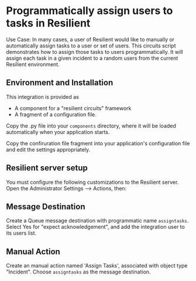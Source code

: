 Programmatically assign users to tasks in Resilient
===================================================

Use Case: In many cases, a user of Resilient would like to manually or
automatically assign tasks to a user or set of users. This circuits
script demonstrates how to assign those tasks to users programmatically.
It will assign each task in a given incident to a random users from the
current Resilient environment.


## Environment and Installation

This integration is provided as
* A component for a "resilient circuits" framework
* A fragment of a configuration file.

Copy the .py file into your `components` directory, where it will be
loaded automatically when your application starts.

Copy the confiruration file fragment into your application's configuration
file and edit the settings appropriately.


## Resilient server setup

You must configure the following customizations to the Resilient server.
Open the Administrator Settings --> Actions, then:


## Message Destination

Create a Queue message destination with programmatic name `assigntasks`.
Select Yes for "expect acknowledgement", and add the integration user
to its users list.


## Manual Action

Create an manual action named 'Assign Tasks', associated with object type
"Incident".  Choose `assigntasks` as the message destination. 


